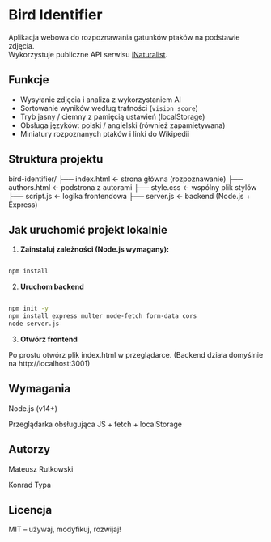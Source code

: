 # Bird Identifier

Aplikacja webowa do rozpoznawania gatunków ptaków na podstawie zdjęcia.  
Wykorzystuje publiczne API serwisu [iNaturalist](https://api.inaturalist.org/v1/docs).

## Funkcje

- Wysyłanie zdjęcia i analiza z wykorzystaniem AI
- Sortowanie wyników według trafności (`vision_score`)
- Tryb jasny / ciemny z pamięcią ustawień (localStorage)
- Obsługa języków: polski / angielski (również zapamiętywana)
- Miniatury rozpoznanych ptaków i linki do Wikipedii


## Struktura projektu
bird-identifier/ 
├── index.html ← strona główna (rozpoznawanie) 
├── authors.html ← podstrona z autorami 
├── style.css ← wspólny plik stylów 
├── script.js ← logika frontendowa 
├── server.js ← backend (Node.js + Express)


## Jak uruchomić projekt lokalnie

1. **Zainstaluj zależności (Node.js wymagany):**

```bash

npm install

```

2.  **Uruchom backend**

```bash

npm init -y
npm install express multer node-fetch form-data cors
node server.js

```

3. **Otwórz frontend**

Po prostu otwórz plik index.html w przeglądarce.
(Backend działa domyślnie na http://localhost:3001)

## Wymagania
Node.js (v14+)

Przeglądarka obsługująca JS + fetch + localStorage

## Autorzy
Mateusz Rutkowski

Konrad Typa



## Licencja
MIT – używaj, modyfikuj, rozwijaj!


